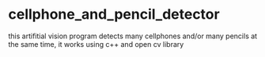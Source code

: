 # cellphone_and_pencil_detector
this artifitial vision program detects many cellphones and/or many pencils at the same time, it works using c++ and open cv library
